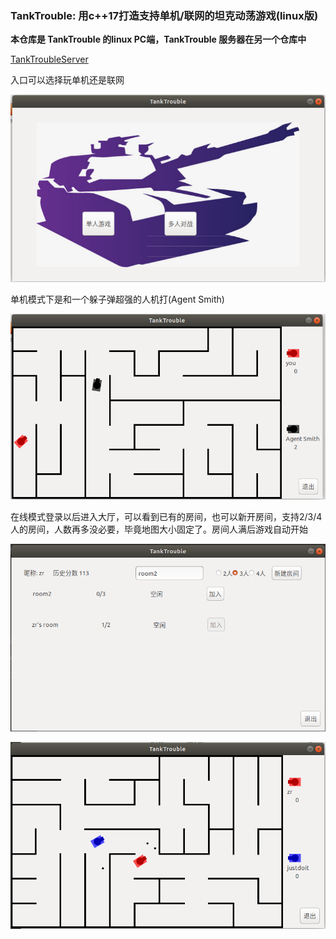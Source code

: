### TankTrouble: 用c++17打造支持单机/联网的坦克动荡游戏(linux版)

**本仓库是 TankTrouble 的linux PC端，TankTrouble 服务器在另一个仓库中**

[TankTroubleServer](https://github.com/JustDoIt0910/TankTroubleServer)



入口可以选择玩单机还是联网

![entry](https://github.com/JustDoIt0910/MarkDownPictures/blob/main/TankTrouble/entry.png)



单机模式下是和一个躲子弹超强的人机打(Agent Smith)

![single](https://github.com/JustDoIt0910/MarkDownPictures/blob/main/TankTrouble/single.png)



在线模式登录以后进入大厅，可以看到已有的房间，也可以新开房间，支持2/3/4人的房间，人数再多没必要，毕竟地图大小固定了。房间人满后游戏自动开始

![lobby](https://github.com/JustDoIt0910/MarkDownPictures/blob/main/TankTrouble/gameLobby.png)



![online](https://github.com/JustDoIt0910/MarkDownPictures/blob/main/TankTrouble/online.png)





